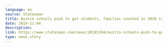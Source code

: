 ```yaml
---
language: en
source: Statesman
title: Austin schools push to get students, families counted in 2020 census
date: 2019-11-04
description:
link: https://www.statesman.com/news/20191104/austin-schools-push-to-get-students-families-counted-in-2020-census
type: news_story
---
```

